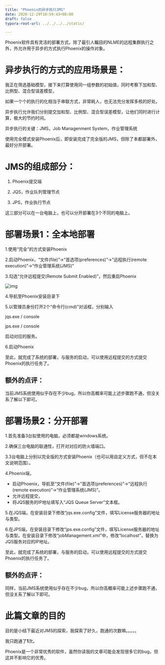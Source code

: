 ```yaml
---
title: "Phoenix的异步执行JMS"
date: 2020-12-29T10:59:43+08:00
draft: false
typora-root-url: ../../../../static/

---
```


Phoenix软件具有灵活的部署方式，除了最引人瞩目的NLME的远程集群执行之外，外允许用于异步的方式执行Phoenix的操作对象。

# 异步执行的方式的应用场景是：

我正在筛选基础模型，接下来打算使用同一组参数的初始值，同时考察下加和型、比例型、混合型误差模型，

如果一个个的执行的化相当于串联方式，非常耗人，也无法充分发挥多核的好处。

异步执行允许我们分别提交加和型、比例型、混合型误差模型，让他们同时进行计算，极大的节约时间。

异步执行的关键：JMS，Job Managenment System，作业管理系统

使用完全模式安装Phoenix后，即安装完成了完全版的JMS，但除了本都部署外，最好分开部署。

# JMS的组成部分：

1. Phoenix提交端

2. JQS，作业队列管理节点

3. JPS，作业执行节点

这三部分可以在一台电脑上，也可以分开部署在3个不同的电脑上。

# 部署场景1：全本地部署

1.使用“完全”的方式安装Phoenix

2.启动Phoenix，“文件(file)”→“首选项(preferences)”→“远程执行(remote execution)”→“作业管理系统(JMS)”

3.勾选“允许远程提交(Remote Submit Enabled)”，然后重启Phoenix

![img](/images/Phoenix的异步执行JMS/clip_image001.jpg)

4.导航至Phoenix安装目录下

5.以管理员身份打开2个“命令行(cmd)”对话框，分别输入

jqs.exe / console

jps.exe / console

启动对应的服务。

6.启动Phoenix

至此，就完成了系统的部署，与服务的启动，可以使用远程提交的方式提交Phoenix的执行任务了。 

## 额外的点评：

当前JMS系统使用似乎存在不少bug，所以你高概率可能上述步骤跑不通，但没关系了解以下即可。

# 部署场景2：分开部署

1.首先准备3台拟使用的电脑，必须都是windows系统。

2.确保三台电脑的联通性，打开对对应的防火墙端口。

3.3台电脑上分别以完全版的方式安装Phoenix（也可以用自定义方式，但不在本文说明范围）。

4.Phoenix端，

- 启动Phoenix，导航至“文件(file)”→“首选项(preferences)”→“远程执行(remote     execution)”→“作业管理系统(JMS)”。
- 允许远程提交，
- 将JQS服务的IP地址填写入“JQS Queue Server”文本框。

5.在JQS端，在安装目录下修改“jqs.exe.config”文件，填写License服务器的地址与类型。

6.在JPS端，在安装目录下修改“jps.exe.config”文件，填写License服务器的地址与类型。在安装目录下修改“jobManagement.xml”中，修改“localhost”，替换为JQS服务对应的IP地址。

至此，就完成了系统的部署，与服务的启动，可以使用远程提交的方式提交Phoenix的执行任务了。

## 额外的点评：

同样，当前JMS系统使用似乎存在不少bug，所以你高概率可能上述步骤跑不通，但没关系了解以下即可。

# 此篇文章的目的

目的是小结下最近对JMS的探索，我探索了好久，跑通的次数嘛。。。。。

我只跑通了**1**次。 



Phoenix是一个非常优秀的软件，虽然你读我的文章可能会发现很多它的bug，但这并不影响它的优秀。